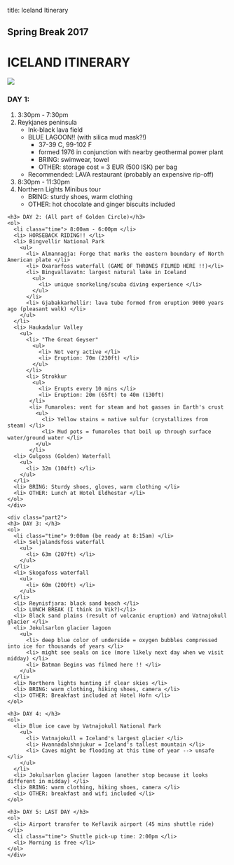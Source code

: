 title: Iceland Itinerary
<DOCTYPE html>
 
<html>
  <head>
    <link rel="stylesheet" href="iceland.css" type="text/css">
    <title> ICELAND </title>
    <h2> Spring Break 2017 </h2>
    <h1> ICELAND ITINERARY </h1>
  </head>

  <body>
    <img src= "https://photos.smugmug.com/Europe/Iceland/i-9XwJJvk/1/XL/glacier-crystal-caves-XL.jpg">
    <div class="part1">
    <h3> DAY 1: </h2>
    <ol>
      <li class= "time"> 3:30pm - 7:30pm </li>
      <li> Reykjanes peninsula
        <ul>
          <li> Ink-black lava field </li>
          <li> BLUE LAGOON!! (with silica mud mask?!)
            <ul>
              <li> 37-39 C, 99-102 F </li>
              <li> formed 1976 in conjunction with nearby geothermal power plant </li>
              <li> BRING: swimwear, towel </li>
              <li> OTHER: storage cost = 3 EUR (500 ISK) per bag </li>
            </ul>
          </li>
          <li> Recommended: LAVA restaurant (probably an expensive rip-off) </li>
        </ul>
      </li>
      <li class="time"> 8:30pm - 11:30pm </li>
      <li> Northern Lights Minibus tour
        <ul>
          <li> BRING: sturdy shoes, warm clothing </li>
          <li> OTHER: hot chocolate and ginger biscuits included </li>
        </ul>
      </li>
    </ol>

    <h3> DAY 2: (All part of Golden Circle)</h3>
    <ol>
      <li class="time"> 8:00am - 6:00pm </li>
      <li> HORSEBACK RIDING!! </li>
      <li> Bingvellir National Park
        <ul>
          <li> Almannagja: Forge that marks the eastern boundary of North American plate </li>
          <li> Oxararfoss waterfall (GAME OF THRONES FILMED HERE !!)</li>
          <li> Bingvallavatn: largest natural lake in Iceland
            <ul>
              <li> unique snorkeling/scuba diving experience </li>
            </ul>
          </li>
          <li> Gjabakkarhellir: lava tube formed from eruption 9000 years ago (pleasant walk) </li>
        </ul>
      </li>
      <li> Haukadalur Valley
        <ul>
          <li> "The Great Geyser"
            <ul>
              <li> Not very active </li>
              <li> Eruption: 70m (230ft) </li>
            </ul>
          </li>
          <li> Strokkur
            <ul>
              <li> Erupts every 10 mins </li>
              <li> Eruption: 20m (65ft) to 40m (130ft)
           </li>
           <li> Fumaroles: vent for steam and hot gasses in Earth's crust
             <ul>
               <li> Yellow stains = native sulfur (crystallizes from steam) </li>
               <li> Mud pots = fumaroles that boil up through surface water/ground water </li>
             </ul>
           </li>
      <li> Gulgoss (Golden) Waterfall
        <ul>
          <li> 32m (104ft) </li>
        </ul>
      </li>
      <li> BRING: Sturdy shoes, gloves, warm clothing </li>
      <li> OTHER: Lunch at Hotel Eldhestar </li>
    </ol>
    </div>

    <div class="part2">
    <h3> DAY 3: </h3>
    <ol>
      <li class="time"> 9:00am (be ready at 8:15am) </li>
      <li> Seljalandsfoss waterfall
        <ul>
          <li> 63m (207ft) </li>
        </ul>
      </li>
      <li> Skogafoss waterfall
        <ul>
          <li> 60m (200ft) </li>
        </ul>
      </li>
      <li> Reynisfjara: black sand beach </li>
      <li> LUNCH BREAK (I think in Vik?)</li>
      <li> Black sand plains (result of volcanic eruption) and Vatnajokull glacier </li>
      <li> Jokulsarlon glacier lagoon
        <ul>
          <li> deep blue color of underside = oxygen bubbles compressed into ice for thousands of years </li>
          <li> might see seals on ice (more likely next day when we visit midday) </li>
          <li> Batman Begins was filmed here !! </li>
        </ul>
      </li>
      <li> Northern lights hunting if clear skies </li>
      <li> BRING: warm clothing, hiking shoes, camera </li>
      <li> OTHER: Breakfast included at Hotel Hofn </li>
    </ol>

    <h3> DAY 4: </h3>
    <ol>
      <li> Blue ice cave by Vatnajokull National Park
        <ul>
          <li> Vatnajokull = Iceland's largest glacier </li>
          <li> Hvannadalshnjukur = Iceland's tallest mountain </li>
          <li> Caves might be flooding at this time of year --> unsafe </li>
        </ul>
      </li>
      <li> Jokulsarlon glacier lagoon (another stop because it looks different in midday) </li>
      <li> BRING: warm clothing, hiking shoes, camera </li>
      <li> OTHER: breakfast and wifi included </li>
    </ol>

    <h3> DAY 5: LAST DAY </h3>
    <ol>
      <li> Airport transfer to Keflavik airport (45 mins shuttle ride)</li>
      <li class="time"> Shuttle pick-up time: 2:00pm </li>
      <li> Morning is free </li>
    </ol>
    </div>
